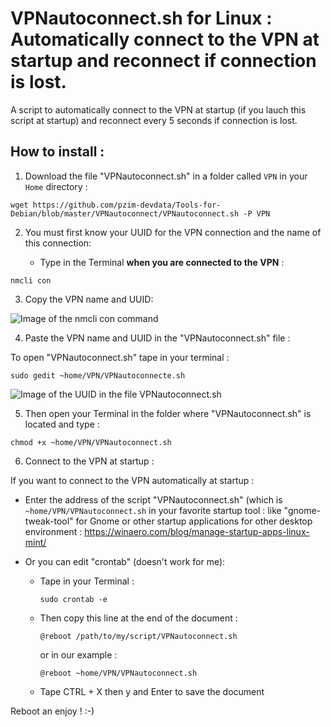 # VPNautoconnect.sh for Linux : Automatically connect to the VPN at startup and reconnect if connection is lost.

A script to automatically connect to the VPN at startup (if you lauch this script at startup) and reconnect  every 5 seconds if connection is lost.


## How to install :



1. Download the file "VPNautoconnect.sh" in a folder called `VPN` in your `Home` directory :

`wget https://github.com/pzim-devdata/Tools-for-Debian/blob/master/VPNautoconnect/VPNautoconnect.sh -P VPN`



2. You must first know your UUID for the VPN connection and the name of this connection:

    - Type in the Terminal **when you are connected to the VPN** :

`nmcli con`



3. Copy the VPN name and UUID:


![Image of the nmcli con command](https://github.com/pzim-devdata/Tools-for-Debian/blob/master/VPNautoconnect/Image1.png)



4. Paste the VPN name and UUID in the "VPNautoconnect.sh" file :

To open "VPNautoconnect.sh" tape in your terminal :

`sudo gedit ~home/VPN/VPNautoconnecte.sh` 

![Image of the UUID in the file VPNautoconnect.sh](https://github.com/pzim-devdata/Tools-for-Debian/blob/master/VPNautoconnect/Image2.png)



5. Then open your Terminal in the folder where "VPNautoconnect.sh" is located and type :

`chmod +x ~home/VPN/VPNautoconnect.sh` 



6. Connect to the VPN at startup :

If you want to connect to the VPN automatically at startup :

   - Enter the address of the script "VPNautoconnect.sh" (which is `~home/VPN/VPNautoconnect.sh`  in your favorite startup tool : like "gnome-tweak-tool" for Gnome or other startup applications for other desktop environment : https://winaero.com/blog/manage-startup-apps-linux-mint/

   - Or you can edit "crontab" (doesn't work for me):

        - Tape in your Terminal :
        
            `sudo crontab -e`

        - Then copy this line at the end of the document :

            `@reboot /path/to/my/script/VPNautoconnect.sh`

            or in our example :

            `@reboot ~home/VPN/VPNautoconnect.sh` 


        - Tape CTRL + X then y and Enter to save the document

Reboot an enjoy ! :-)



   

